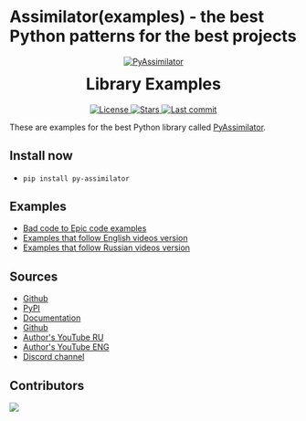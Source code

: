 # Assimilator(examples) - the best Python patterns for the best projects

<p align="center">
  <a href="https://knucklesuganda.github.io/py_assimilator/"><img src="https://knucklesuganda.github.io/py_assimilator/images/logo.png" alt="PyAssimilator"></a>
  <h1 style="text-align: center; margin-top: 0; padding-top: 0">Library Examples</h1>
</p>

<p align="center">
<a href="https://pypi.org/project/py-assimilator/" target="_blank">
    <img src="https://img.shields.io/github/license/knucklesuganda/py_assimilator?color=%237e56c2&style=for-the-badge" alt="License">
</a>

<a href="https://pypi.org/project/py-assimilator/" target="_blank">
    <img src="https://img.shields.io/github/stars/knucklesuganda/py_assimilator?color=%237e56c2&style=for-the-badge" alt="Stars">
</a>
<a href="https://pypi.org/project/py-assimilator/" target="_blank">
    <img src="https://img.shields.io/github/last-commit/knucklesuganda/py_assimilator?color=%237e56c2&style=for-the-badge" alt="Last commit">
</a>

</p>

These are examples for the best Python library called [PyAssimilator](https://github.com/knucklesuganda/py_assimilator).

## Install now
* `pip install py-assimilator`

## Examples

- [Bad code to Epic code examples](https://github.com/knucklesuganda/assimilator_tutorial/tree/bad_good_epic)
- [Examples that follow English videos version](https://github.com/knucklesuganda/assimilator_tutorial)
- [Examples that follow Russian videos version](https://github.com/knucklesuganda/assimilator_tutorial/tree/ru/master)


## Sources
* [Github](https://github.com/knucklesuganda/py_assimilator)
* [PyPI](https://pypi.org/project/py-assimilator/)
* [Documentation](https://knucklesuganda.github.io/py_assimilator/)
* [Github](https://github.com/knucklesuganda/py_assimilator)
* [Author's YouTube RU](https://www.youtube.com/channel/UCSNpJHMOU7FqjD4Ttux0uuw)
* [Author's YouTube ENG](https://www.youtube.com/channel/UCeC9LNDwRP9OfjyOFHaSikA)
* [Discord channel](https://discord.gg/gTVaGu7DHN)

 ## Contributors

<a href="https://github.com/knucklesuganda/assimilator_tutorial/graphs/contributors">
  <img src="https://contrib.rocks/image?repo=knucklesuganda/assimilator_tutorial" />
</a>
